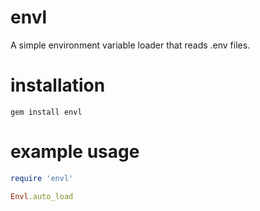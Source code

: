 # envl
A simple environment variable loader that reads .env files.

# installation
```
gem install envl
```

# example usage
```ruby
require 'envl'

Envl.auto_load
```
